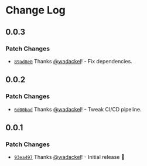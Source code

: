 # Change Log

## 0.0.3

### Patch Changes

- [`89ad8e0`](https://github.com/scaffdog/vscode/commit/89ad8e0309a2ce48443b97067a081b970553d0d2) Thanks [@wadackel](https://github.com/wadackel)! - Fix dependencies.

## 0.0.2

### Patch Changes

- [`6d00bad`](https://github.com/scaffdog/vscode/commit/6d00bad7373937cbc9cb4cc867593d27aa329d76) Thanks [@wadackel](https://github.com/wadackel)! - Tweak CI/CD pipeline.

## 0.0.1

### Patch Changes

- [`93ea497`](https://github.com/scaffdog/vscode/commit/93ea497dc159055ecc653e6ccff3e4da3b9bb02c) Thanks [@wadackel](https://github.com/wadackel)! - Initial release :tada:
